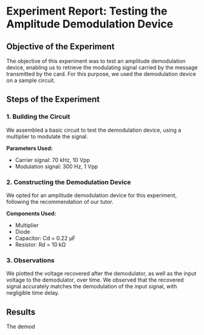 <h1>Experiment Report: Testing the Amplitude Demodulation Device</h1>

<h2>Objective of the Experiment</h2>
<p>
  The objective of this experiment was to test an amplitude demodulation device, enabling us to retrieve the modulating signal carried by the message transmitted by the card. For this purpose, we used the demodulation device on a sample circuit.
</p>

<h2>Steps of the Experiment</h2>

<h3>1. Building the Circuit</h3>
<p>
    We assembled a basic circuit to test the demodulation device, using a multiplier to modulate the signal.
</p>
<p>
<strong>Parameters Used:</strong>
</p>
<ul>
    <li>Carrier signal: 70 kHz, 10 Vpp</li>
    <li>Modulation signal: 300 Hz, 1 Vpp</li>
</ul>

<h3>2. Constructing the Demodulation Device</h3>
<p>
    We opted for an amplitude demodulation device for this experiment, following the recommendation of our tutor.
</p>
<p>
<strong>Components Used:</strong>
</p>
<ul>
    <li>Multiplier</li>
    <li>Diode</li>
    <li>Capacitor: Cd = 0.22 µF</li>
    <li>Resistor: Rd = 10 kΩ</li>
</ul>

<h3>3. Observations</h3>
<p>
    We plotted the voltage recovered after the demodulator, as well as the input voltage to the demodulator, over time. We observed that the recovered signal accurately matches the demodulation of the input signal, with negligible time delay.
</p>

<h2>Results</h2>
<p>
    The demod
